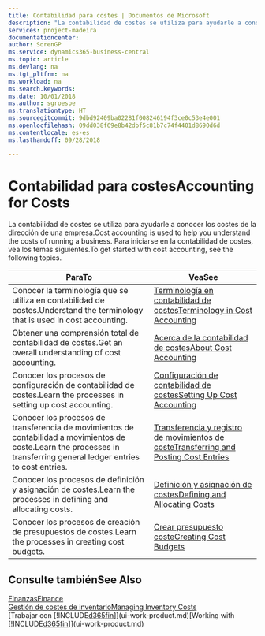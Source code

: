```yaml
---
title: Contabilidad para costes | Documentos de Microsoft
description: "La contabilidad de costes se utiliza para ayudarle a conocer los costes de la dirección de una empresa. Para iniciarse en la contabilidad de costes, vea los temas siguientes."
services: project-madeira
documentationcenter: 
author: SorenGP
ms.service: dynamics365-business-central
ms.topic: article
ms.devlang: na
ms.tgt_pltfrm: na
ms.workload: na
ms.search.keywords: 
ms.date: 10/01/2018
ms.author: sgroespe
ms.translationtype: HT
ms.sourcegitcommit: 9dbd92409ba02281f008246194f3ce0c53e4e001
ms.openlocfilehash: 09dd038f69e8b42dbf5c81b7c74f4401d8690d6d
ms.contentlocale: es-es
ms.lasthandoff: 09/28/2018

---
```

# <a name="accounting-for-costs"></a><span data-ttu-id="ba804-104">Contabilidad para costes</span><span class="sxs-lookup"><span data-stu-id="ba804-104">Accounting for Costs</span></span>
<span data-ttu-id="ba804-105">La contabilidad de costes se utiliza para ayudarle a conocer los costes de la dirección de una empresa.</span><span class="sxs-lookup"><span data-stu-id="ba804-105">Cost accounting is used to help you understand the costs of running a business.</span></span> <span data-ttu-id="ba804-106">Para iniciarse en la contabilidad de costes, vea los temas siguientes.</span><span class="sxs-lookup"><span data-stu-id="ba804-106">To get started with cost accounting, see the following topics.</span></span>  

|<span data-ttu-id="ba804-107">Para</span><span class="sxs-lookup"><span data-stu-id="ba804-107">To</span></span>|<span data-ttu-id="ba804-108">Vea</span><span class="sxs-lookup"><span data-stu-id="ba804-108">See</span></span>|  
|--------|---------|  
|<span data-ttu-id="ba804-109">Conocer la terminología que se utiliza en contabilidad de costes.</span><span class="sxs-lookup"><span data-stu-id="ba804-109">Understand the terminology that is used in cost accounting.</span></span>|[<span data-ttu-id="ba804-110">Terminología en contabilidad de costes</span><span class="sxs-lookup"><span data-stu-id="ba804-110">Terminology in Cost Accounting</span></span>](finance-terminology-in-cost-accounting.md)|  
|<span data-ttu-id="ba804-111">Obtener una comprensión total de contabilidad de costes.</span><span class="sxs-lookup"><span data-stu-id="ba804-111">Get an overall understanding of cost accounting.</span></span>|[<span data-ttu-id="ba804-112">Acerca de la contabilidad de costes</span><span class="sxs-lookup"><span data-stu-id="ba804-112">About Cost Accounting</span></span>](finance-about-cost-accounting.md)|  
|<span data-ttu-id="ba804-113">Conocer los procesos de configuración de contabilidad de costes.</span><span class="sxs-lookup"><span data-stu-id="ba804-113">Learn the processes in setting up cost accounting.</span></span>|[<span data-ttu-id="ba804-114">Configuración de contabilidad de costes</span><span class="sxs-lookup"><span data-stu-id="ba804-114">Setting Up Cost Accounting</span></span>](finance-set-up-cost-accounting.md)|  
|<span data-ttu-id="ba804-115">Conocer los procesos de transferencia de movimientos de contabilidad a movimientos de coste.</span><span class="sxs-lookup"><span data-stu-id="ba804-115">Learn the processes in transferring general ledger entries to cost entries.</span></span>|[<span data-ttu-id="ba804-116">Transferencia y registro de movimientos de coste</span><span class="sxs-lookup"><span data-stu-id="ba804-116">Transferring and Posting Cost Entries</span></span>](finance-transfer-and-post-cost-entries.md)|  
|<span data-ttu-id="ba804-117">Conocer los procesos de definición y asignación de costes.</span><span class="sxs-lookup"><span data-stu-id="ba804-117">Learn the processes in defining and allocating costs.</span></span>|[<span data-ttu-id="ba804-118">Definición y asignación de costes</span><span class="sxs-lookup"><span data-stu-id="ba804-118">Defining and Allocating Costs</span></span>](finance-define-and-allocate-costs.md)|  
|<span data-ttu-id="ba804-119">Conocer los procesos de creación de presupuestos de costes.</span><span class="sxs-lookup"><span data-stu-id="ba804-119">Learn the processes in creating cost budgets.</span></span>|[<span data-ttu-id="ba804-120">Crear presupuesto coste</span><span class="sxs-lookup"><span data-stu-id="ba804-120">Creating Cost Budgets</span></span>](finance-create-cost-budgets.md)|  

## <a name="see-also"></a><span data-ttu-id="ba804-121">Consulte también</span><span class="sxs-lookup"><span data-stu-id="ba804-121">See Also</span></span>  
[<span data-ttu-id="ba804-122">Finanzas</span><span class="sxs-lookup"><span data-stu-id="ba804-122">Finance</span></span>](finance.md)  
[<span data-ttu-id="ba804-123">Gestión de costes de inventario</span><span class="sxs-lookup"><span data-stu-id="ba804-123">Managing Inventory Costs</span></span>](finance-manage-inventory-costs.md)  
<span data-ttu-id="ba804-124">[Trabajar con [!INCLUDE[d365fin](includes/d365fin_md.md)]](ui-work-product.md)</span><span class="sxs-lookup"><span data-stu-id="ba804-124">[Working with [!INCLUDE[d365fin](includes/d365fin_md.md)]](ui-work-product.md)</span></span>

